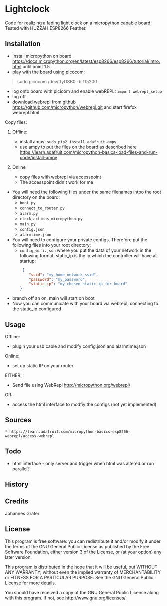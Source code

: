 # Lightclock

Code for realizing a fading light clock on a micropython capable board.
Tested with HUZZAH ESP8266 Feather.

## Installation

* Install micropython on board <https://docs.micropython.org/en/latest/esp8266/esp8266/tutorial/intro.html> until point 1.5
* play with the board using picocom: 
>sudo picocom /dev/ttyUSB0 -b 115200

* log onto board with picicom and enable webREPL: `import webrepl_setup`
* log off
* download webrepl from github https://github.com/micropython/webrepl.git and start firefox webrepl.html

Copy files:
1. Offline:
    * install ampy: `sudo pip2 install adafruit-ampy`
    * use ampy to put the files on the board as described here
    https://learn.adafruit.com/micropython-basics-load-files-and-run-code/install-ampy


2. Online 
    * copy files with webrepl via accesspoint
    * The accesspoint didn't work for me

* You will need the following files under the same filenames intpo the root directory on the board:
    * `boot.py`
    * `connect_to_router.py`
    * `alarm.py`
    * `clock_actions_micropython.py`
    * `main.py`
    * `config.json`
    * `alarmtime.json`
* You will need to configure your private configs. Therefore put the following files into your root directory:
    * `config_wifi.json` where you put the data of your network in the following format, static_ip is the ip which the controller will have at startup:
        ```json
         {
            "ssid": "my_home_network_ssid",
            "password": "my_password",
            "static_ip": "my_chosen_static_ip_for_board"
        }   
        ```
* branch off an on, main will start on boot
* Now you can communicate with your board via webrepl, connecting to the static_ip configured


## Usage

Offline:
* plugin your usb cable and modify config.json and alarmtime.json

Online:
* set up static IP on your router

EITHER: 
* Send file using WebRepl <http://micropython.org/webrepl/>

OR:
* access the html interface to modfiy the configs (not yet implemented)

## Sources

    * https://learn.adafruit.com/micropython-basics-esp8266-webrepl/access-webrepl

## Todo

* html interface - only server and trigger when html was altered or run parallel?

## History


## Credits

Johannes Gräter

## License

This program is free software: you can redistribute it and/or modify
it under the terms of the GNU General Public License as published by
the Free Software Foundation, either version 3 of the License, or
(at your option) any later version.

This program is distributed in the hope that it will be useful,
but WITHOUT ANY WARRANTY; without even the implied warranty of
MERCHANTABILITY or FITNESS FOR A PARTICULAR PURPOSE.  See the
GNU General Public License for more details.

You should have received a copy of the GNU General Public License
along with this program.  If not, see <http://www.gnu.org/licenses/>.
